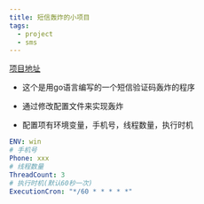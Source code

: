 ```yaml
---
title: 短信轰炸的小项目
tags:
  - project
  - sms
---
```

[项目地址](https://github.com/Ledgerbiggg/goSMSBoom)


* 这个是用go语言编写的一个短信验证码轰炸的程序

* 通过修改配置文件来实现轰炸

* 配置项有环境变量，手机号，线程数量，执行时机

```yml
ENV: win
# 手机号
Phone: xxx
# 线程数量
ThreadCount: 3
# 执行时机(默认60秒一次)
ExecutionCron: "*/60 * * * * *"
```


